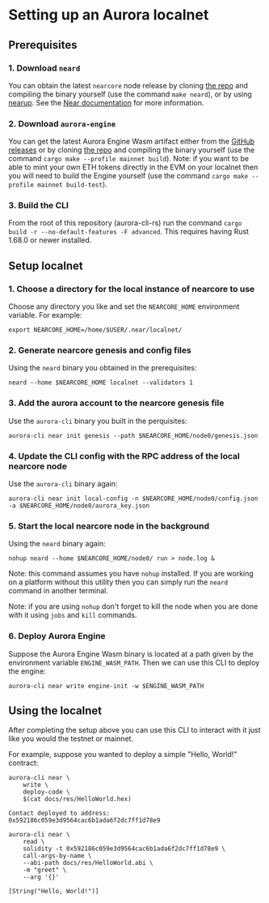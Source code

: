# Setting up an Aurora localnet

## Prerequisites

### 1. Download `neard`

You can obtain the latest `nearcore` node release by cloning [the repo](https://github.com/near/nearcore) and compiling
the binary yourself (use the command `make neard`), or by using [nearup](https://github.com/near-guildnet/nearup).
See the [Near documentation](https://near-nodes.io/rpc/run-rpc-node-without-nearup) for more information.

### 2. Download `aurora-engine`

You can get the latest Aurora Engine Wasm artifact either from the [GitHub releases](https://github.com/aurora-is-near/aurora-engine/releases/latest)
or by cloning [the repo](https://github.com/aurora-is-near/aurora-engine) and compiling the binary yourself
(use the command `cargo make --profile mainnet build`). Note: if you want to be able to mint your own ETH tokens
directly in the EVM on your localnet then you will need to build the Engine yourself
(use the command `cargo make --profile mainnet build-test`).

### 3. Build the CLI

From the root of this repository (aurora-cli-rs) run the command `cargo build -r --no-default-features -F advanced`.
This requires having Rust 1.68.0 or newer installed.

## Setup localnet

### 1. Choose a directory for the local instance of nearcore to use

Choose any directory you like and set the `NEARCORE_HOME` environment variable. For example:

```shell
export NEARCORE_HOME=/home/$USER/.near/localnet/
```

### 2. Generate nearcore genesis and config files

Using the `neard` binary you obtained in the prerequisites:

```shell
neard --home $NEARCORE_HOME localnet --validators 1
```

### 3. Add the aurora account to the nearcore genesis file

Use the `aurora-cli` binary you built in the perquisites:

```shell
aurora-cli near init genesis --path $NEARCORE_HOME/node0/genesis.json
```

### 4. Update the CLI config with the RPC address of the local nearcore node

Use the `aurora-cli` binary again:

```shell
aurora-cli near init local-config -n $NEARCORE_HOME/node0/config.json -a $NEARCORE_HOME/node0/aurora_key.json
```

### 5. Start the local nearcore node in the background

Using the `neard` binary again:

```shell
nohup neard --home $NEARCORE_HOME/node0/ run > node.log &
```

Note: this command assumes you have `nohup` installed. If you are working on a platform without this utility then
you can simply run the `neard` command in another terminal.

Note: if you are using `nohup` don't forget to kill the node when you are done with it using `jobs` and `kill` commands.

### 6. Deploy Aurora Engine

Suppose the Aurora Engine Wasm binary is located at a path given by the environment variable `ENGINE_WASM_PATH`.
Then we can use this CLI to deploy the engine:

```shell
aurora-cli near write engine-init -w $ENGINE_WASM_PATH
```
    
## Using the localnet

After completing the setup above you can use this CLI to interact with it just like you would the testnet or mainnet.

For example, suppose you wanted to deploy a simple "Hello, World!" contract:

```shell
aurora-cli near \
    write \
    deploy-code \
    $(cat docs/res/HelloWorld.hex)

Contact deployed to address: 0x592186c059e3d9564cac6b1ada6f2dc7ff1d78e9
```

```shell
aurora-cli near \
    read \
    solidity -t 0x592186c059e3d9564cac6b1ada6f2dc7ff1d78e9 \
    call-args-by-name \
    --abi-path docs/res/HelloWorld.abi \
    -m "greet" \
    --arg '{}'

[String("Hello, World!")]
```
